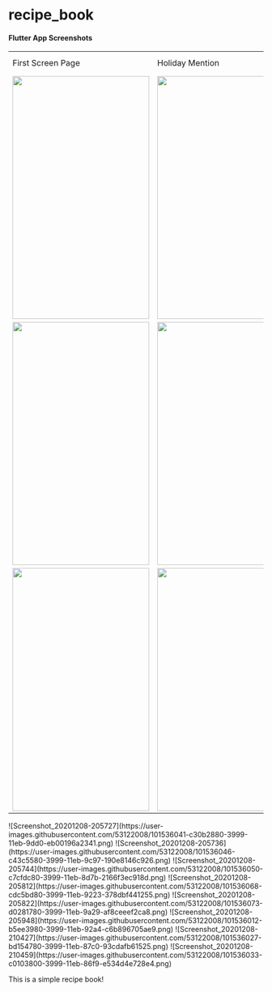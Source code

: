 # recipe_book
#### Flutter App Screenshots

<table>
  <tr>
    <td>First Screen Page</td>
     <td>Holiday Mention</td>
     <td>Present day in purple and selected day in pink</td>
  </tr>
  <tr>
    <td><img src="[Screenshot_20201208-205727](https://user-images.githubusercontent.com/53122008/101536041-c30b2880-3999-11eb-9dd0-eb00196a2341.png)" width=270 height=480></td>
    <td><img src="[Screenshot_20201208-205736](https://user-images.githubusercontent.com/53122008/101536046-c43c5580-3999-11eb-9c97-190e8146c926.png)" width=270 height=480></td>
    <td><img src="[Screenshot_20201208-205744](https://user-images.githubusercontent.com/53122008/101536050-c7cfdc80-3999-11eb-8d7b-2166f3ec918d.png)" width=270 height=480></td>
  </tr>
  <tr>
    <td><img src="![Screenshot_20201208-205812](https://user-images.githubusercontent.com/53122008/101536068-cdc5bd80-3999-11eb-9223-378dbf441255.png)" width=270 height=480></td>
    <td><img src="[Screenshot_20201208-205822](https://user-images.githubusercontent.com/53122008/101536073-d0281780-3999-11eb-9a29-af8ceeef2ca8.png)" width=270 height=480></td>
    <td><img src="[Screenshot_20201208-205948](https://user-images.githubusercontent.com/53122008/101536012-b5ee3980-3999-11eb-92a4-c6b896705ae9.png)" width=270 height=480></td>
  </tr>
  <tr>
    <td><img src="[Screenshot_20201208-210427](https://user-images.githubusercontent.com/53122008/101536027-bd154780-3999-11eb-87c0-93cdafb61525.png)" width=270 height=480></td>
    <td><img src="[Screenshot_20201208-210459](https://user-images.githubusercontent.com/53122008/101536033-c0103800-3999-11eb-86f9-e534d4e728e4.png)" width=270 height=480></td>
   
  </tr>
 </table>
![Screenshot_20201208-205727](https://user-images.githubusercontent.com/53122008/101536041-c30b2880-3999-11eb-9dd0-eb00196a2341.png)
![Screenshot_20201208-205736](https://user-images.githubusercontent.com/53122008/101536046-c43c5580-3999-11eb-9c97-190e8146c926.png)
![Screenshot_20201208-205744](https://user-images.githubusercontent.com/53122008/101536050-c7cfdc80-3999-11eb-8d7b-2166f3ec918d.png)
![Screenshot_20201208-205812](https://user-images.githubusercontent.com/53122008/101536068-cdc5bd80-3999-11eb-9223-378dbf441255.png)
![Screenshot_20201208-205822](https://user-images.githubusercontent.com/53122008/101536073-d0281780-3999-11eb-9a29-af8ceeef2ca8.png)
![Screenshot_20201208-205948](https://user-images.githubusercontent.com/53122008/101536012-b5ee3980-3999-11eb-92a4-c6b896705ae9.png)
![Screenshot_20201208-210427](https://user-images.githubusercontent.com/53122008/101536027-bd154780-3999-11eb-87c0-93cdafb61525.png)
![Screenshot_20201208-210459](https://user-images.githubusercontent.com/53122008/101536033-c0103800-3999-11eb-86f9-e534d4e728e4.png)


This is a simple recipe book!
